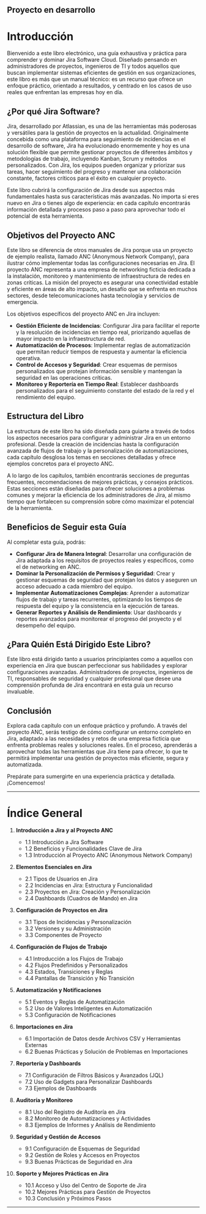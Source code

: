 
## Proyecto en desarrollo
# Introducción

Bienvenido a este libro electrónico, una guía exhaustiva y práctica para comprender y dominar Jira Software Cloud. Diseñado pensando en administradores de proyectos, ingenieros de TI y todos aquellos que buscan implementar sistemas eficientes de gestión en sus organizaciones, este libro es más que un manual técnico: es un recurso que ofrece un enfoque práctico, orientado a resultados, y centrado en los casos de uso reales que enfrentan las empresas hoy en día.

## ¿Por qué Jira Software?

Jira, desarrollado por Atlassian, es una de las herramientas más poderosas y versátiles para la gestión de proyectos en la actualidad. Originalmente concebida como una plataforma para seguimiento de incidencias en el desarrollo de software, Jira ha evolucionado enormemente y hoy es una solución flexible que permite gestionar proyectos de diferentes ámbitos y metodologías de trabajo, incluyendo Kanban, Scrum y métodos personalizados. Con Jira, los equipos pueden organizar y priorizar sus tareas, hacer seguimiento del progreso y mantener una colaboración constante, factores críticos para el éxito en cualquier proyecto.

Este libro cubrirá la configuración de Jira desde sus aspectos más fundamentales hasta sus características más avanzadas. No importa si eres nuevo en Jira o tienes algo de experiencia: en cada capítulo encontrarás información detallada y procesos paso a paso para aprovechar todo el potencial de esta herramienta.

## Objetivos del Proyecto ANC

Este libro se diferencia de otros manuales de Jira porque usa un proyecto de ejemplo realista, llamado ANC (Anonymous Network Company), para ilustrar cómo implementar todas las configuraciones necesarias en Jira. El proyecto ANC representa a una empresa de networking ficticia dedicada a la instalación, monitoreo y mantenimiento de infraestructura de redes en zonas críticas. La misión del proyecto es asegurar una conectividad estable y eficiente en áreas de alto impacto, un desafío que se enfrenta en muchos sectores, desde telecomunicaciones hasta tecnología y servicios de emergencia.

Los objetivos específicos del proyecto ANC en Jira incluyen:

- **Gestión Eficiente de Incidencias**: Configurar Jira para facilitar el reporte y la resolución de incidencias en tiempo real, priorizando aquellas de mayor impacto en la infraestructura de red.
- **Automatización de Procesos**: Implementar reglas de automatización que permitan reducir tiempos de respuesta y aumentar la eficiencia operativa.
- **Control de Accesos y Seguridad**: Crear esquemas de permisos personalizados que protejan información sensible y mantengan la seguridad en las operaciones críticas.
- **Monitoreo y Reportería en Tiempo Real**: Establecer dashboards personalizados para el seguimiento constante del estado de la red y el rendimiento del equipo.

## Estructura del Libro

La estructura de este libro ha sido diseñada para guiarte a través de todos los aspectos necesarios para configurar y administrar Jira en un entorno profesional. Desde la creación de incidencias hasta la configuración avanzada de flujos de trabajo y la personalización de automatizaciones, cada capítulo desglosa los temas en secciones detalladas y ofrece ejemplos concretos para el proyecto ANC.

A lo largo de los capítulos, también encontrarás secciones de preguntas frecuentes, recomendaciones de mejores prácticas, y consejos prácticos. Estas secciones están diseñadas para ofrecer soluciones a problemas comunes y mejorar la eficiencia de los administradores de Jira, al mismo tiempo que fortalecen su comprensión sobre cómo maximizar el potencial de la herramienta.

## Beneficios de Seguir esta Guía

Al completar esta guía, podrás:

- **Configurar Jira de Manera Integral**: Desarrollar una configuración de Jira adaptada a los requisitos de proyectos reales y específicos, como el de networking en ANC.
- **Dominar la Personalización de Permisos y Seguridad**: Crear y gestionar esquemas de seguridad que protejan los datos y aseguren un acceso adecuado a cada miembro del equipo.
- **Implementar Automatizaciones Complejas**: Aprender a automatizar flujos de trabajo y tareas recurrentes, optimizando los tiempos de respuesta del equipo y la consistencia en la ejecución de tareas.
- **Generar Reportes y Análisis de Rendimiento**: Usar dashboards y reportes avanzados para monitorear el progreso del proyecto y el desempeño del equipo.

## ¿Para Quién Está Dirigido Este Libro?

Este libro está dirigido tanto a usuarios principiantes como a aquellos con experiencia en Jira que buscan perfeccionar sus habilidades y explorar configuraciones avanzadas. Administradores de proyectos, ingenieros de TI, responsables de seguridad y cualquier profesional que desee una comprensión profunda de Jira encontrará en esta guía un recurso invaluable. 

## Conclusión

Explora cada capítulo con un enfoque práctico y profundo. A través del proyecto ANC, serás testigo de cómo configurar un entorno completo en Jira, adaptado a las necesidades y retos de una empresa ficticia que enfrenta problemas reales y soluciones reales. En el proceso, aprenderás a aprovechar todas las herramientas que Jira tiene para ofrecer, lo que te permitirá implementar una gestión de proyectos más eficiente, segura y automatizada. 

Prepárate para sumergirte en una experiencia práctica y detallada. ¡Comencemos!

---

# Índice General

1. **Introducción a Jira y al Proyecto ANC**
   - 1.1 Introducción a Jira Software
   - 1.2 Beneficios y Funcionalidades Clave de Jira
   - 1.3 Introducción al Proyecto ANC (Anonymous Network Company)

2. **Elementos Esenciales en Jira**
   - 2.1 Tipos de Usuarios en Jira
   - 2.2 Incidencias en Jira: Estructura y Funcionalidad
   - 2.3 Proyectos en Jira: Creación y Personalización
   - 2.4 Dashboards (Cuadros de Mando) en Jira

3. **Configuración de Proyectos en Jira**
   - 3.1 Tipos de Incidencias y Personalización
   - 3.2 Versiones y su Administración
   - 3.3 Componentes de Proyecto

4. **Configuración de Flujos de Trabajo**
   - 4.1 Introducción a los Flujos de Trabajo
   - 4.2 Flujos Predefinidos y Personalizados
   - 4.3 Estados, Transiciones y Reglas
   - 4.4 Pantallas de Transición y No Transición

5. **Automatización y Notificaciones**
   - 5.1 Eventos y Reglas de Automatización
   - 5.2 Uso de Valores Inteligentes en Automatización
   - 5.3 Configuración de Notificaciones

6. **Importaciones en Jira**
   - 6.1 Importación de Datos desde Archivos CSV y Herramientas Externas
   - 6.2 Buenas Prácticas y Solución de Problemas en Importaciones

7. **Reportería y Dashboards**
   - 7.1 Configuración de Filtros Básicos y Avanzados (JQL)
   - 7.2 Uso de Gadgets para Personalizar Dashboards
   - 7.3 Ejemplos de Dashboards

8. **Auditoría y Monitoreo**
   - 8.1 Uso del Registro de Auditoría en Jira
   - 8.2 Monitoreo de Automatizaciones y Actividades
   - 8.3 Ejemplos de Informes y Análisis de Rendimiento

9. **Seguridad y Gestión de Accesos**
   - 9.1 Configuración de Esquemas de Seguridad
   - 9.2 Gestión de Roles y Accesos en Proyectos
   - 9.3 Buenas Prácticas de Seguridad en Jira

10. **Soporte y Mejores Prácticas en Jira**
    - 10.1 Acceso y Uso del Centro de Soporte de Jira
    - 10.2 Mejores Prácticas para Gestión de Proyectos
    - 10.3 Conclusión y Próximos Pasos

---

